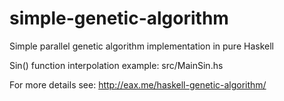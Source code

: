 simple-genetic-algorithm
========================

Simple parallel genetic algorithm implementation in pure Haskell

Sin() function interpolation example: src/MainSin.hs

For more details see: http://eax.me/haskell-genetic-algorithm/
